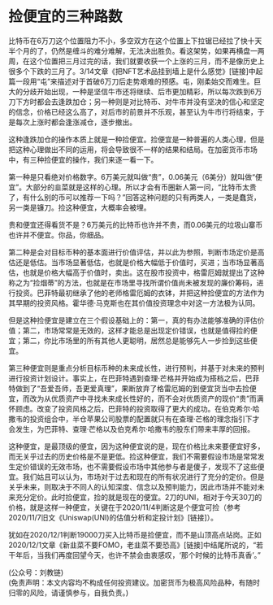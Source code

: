 # 捡便宜的三种路数

比特币在6万刀这个位置阻力不小，多空双方在这个位置上下拉锯已经拉了快十天半个月的了，仍然是缠斗的难分难解，无法决出胜负。看这架势，如果再横盘一两周，在这个位置把三月过完的话，我们就要收获一个上涨的三月，而不是像历史上很多个下跌的三月了。3/14文章《把NFT艺术品挂到墙上是什么感觉》[链接]中起篇一段用“屯”来描述对于首破6万刀后走势艰难的预感。屯，刚柔始交而难生。巨大的分歧开始出现，一种是坚信牛市还将继续、后市更加精彩，所以每次跌到6万刀下方时都会去逢跌加仓；另一种则是对比特币、对牛市并没有坚决的信心和坚定的信念，价格已经这么高了，对后市的前景并不乐观，甚至认为牛市行将结束，于是每次上涨时都会逢涨减仓，逐步撤出。

这种逢跌加仓的操作本质上就是一种捡便宜。捡便宜是一种普遍的人类心理，但是把这种心理做出不同的运用，将会导致很不一样的结果和结局。在加密货币市场中，有三种捡便宜的操作，我们来逐一看一下。

第一种是只看绝对价格数字。6万美元就叫做“贵”，0.06美元（6美分）就叫做“便宜”。大部分的韭菜就是这样的心理。所以才会有币圈新人第一问，“比特币太贵了，有什么别的币可以推荐一下吗？”回答这种问题的只有两类人，一类是蠢货，另一类是镰刀。捡这种便宜，大概率会被埋。

贵和便宜还得看货不是？6万美元的比特币也许并不贵​，而0.06美元的垃圾山寨币也许并不便宜。你品，你细品​。

第二种是会对目标币种的基本面进行价值评估，并以此为参照，判断市场定价是高估还是低估。当市场显著低估，也就是价格大幅低于价值时，买进；当市场显著高估，也就是价格大幅高于价值时，卖出。这在股市投资中，格雷厄姆就提出了这种称之为“捡烟蒂”的方法，也就是在市场里寻找所谓价值尚未被发现的廉价筹码，进行投资。巴菲特最初继承了他的老师格雷厄姆的衣钵，并把这种捡便宜的方法作为其早期的投资风格。霍华德·马克斯也在其价值投资理念中对这一方法极为认同。

但是这种捡便宜是建立在三个假设基础上的：第一，真的有办法能够准确的评估价值；第二，市场常常是无效的，这样才能总是出现定价错误，也就是值得捡的便宜；第二，你比市场里的所有其他人更聪明，居然总是能够先人一步捡到这些便宜。

第三种便宜则是重点分析目标币种的未来成长性，进行预判，并基于对未来的预判进行投资计划设计。事实上，在巴菲特遇到查理·芒格并开始成为搭档之后，巴菲特做到了“吾爱吾师，吾更爱真理”，果断放弃了格雷厄姆的到便宜货当中去捡便宜，而改为从优质资产中寻找未来成长性好的，而不会对优质资产的现价“贵”而满怀顾虑。改变了投资风格之后，巴菲特的投资取得了更大的成功。在伯克希尔·哈撒韦的投资组合中，半仓苹果公司股票的配置就只有在查理·芒格的理念指引下才会发生，为巴菲特、查理·芒格以及伯克希尔·哈撒韦的股东们带来丰厚的回报。

这种便宜，是最顶级的便宜，因为这种便宜说的是，现在价格比未来要便宜好多，而无关乎过去的历史价格是不是更低。捡这种便宜，我们不需要假设市场是常常发生定价错误的无效市场，也不需要假设市场中其他参与者是傻子，发现不了这些便宜。我们姑且可以认为，市场对于过去和现在的所有状况进行了充分的定价。但是关乎未来，则取决于不同人的认知深度、信念以及预判能力，因此市场并不能对未来充分定价。此时捡便宜，捡的就是现在的便宜。2刀的UNI，相对于今天30刀的价格，就是这样一种便宜，关键在于2020/11/4判断这是个便宜可捡（参考2020/11/7旧文《Uniswap(UNI)的估值分析和定投计划》[链接]）。

犹如在2020/12/1判断19000刀买入比特币是捡便宜，而不是山顶高点站岗。正如2020/12/1文章《新韭菜不要FOMO，老韭菜不要恐高》[链接]中结尾所说的，“若干年后，当我们再度回望今天，也许不禁会由衷感叹，‘那个时候的比特币真香’。”

(公众号：刘教链) \
(免责声明：本文内容均不构成任何投资建议。加密货币为极高风险品种，有随时归零的风险，请谨慎参与，自我负责。)
